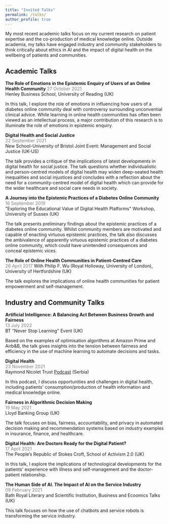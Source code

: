 ```yaml
---
title: "Invited Talks"
permalink: /talks/
author_profile: true
---
```


My most recent academic talks focus on my current research on patient expertise and the co-production of medical knowledge online. Outside academia, my talks have engaged industry and community stakeholders to think critically about ethics in AI and the impact of digital health on the wellbeing of patients and communities.  

## Academic Talks  

**The Role of Emotions in the Epistemic Enquiry of Users of an Online Health Community**
<span style="color:grey">27 October 2021</span>  
Henley Business School, University of Reading (UK)  

In this talk, I explore the role of emotions in influencing how users of a diabetes online community deal with controversy surrounding unconvential clinical advice. While learning in online health communities has often been viewed as an intellectual process, a major contribution of this research is to illuminate the role of emotions in epistemic enquiry.  

**Digital Health and Social Justice**  
<span style="color:grey">22 September 2021</span>  
New School-University of Bristol Joint Event: Management and Social Justice (UK-US)  

The talk provides a critique of the implications of latest developments in digital health for social justice. The talk questions whether individualistic and person-centred models of digital health may widen deep-seated health inequalities and social injustices and concludes with a reflection about the need for a community-centred model of digital health which can provide for the wider healthcare and social care needs in society.

**A Journey into the Epistemic Practices of a Diabetes Online Community**  
<span style="color:grey">16 September 2019</span>  
"Exploring the Educational Value of Digital Health Platforms" Workshop, University of Sussex (UK)  

The talk presents preliminary findings about the epistemic practices of a diabetes online community. Whilst community members are motivated and capable of enacting virtuous epistemic practices, the talk also discusses the ambivalence of apparently virtuous epistemic practices of a diabetes online community, which could have unintended consequences and conceal epistemic vices.  

**The Role of Online Health Communities in Patient-Centred Care**  
<span style="color:grey">26 April 2017</span>
With Philip F. Wu (Royal Holloway, University of London), University of Hertfordshire (UK)  

The talk explores the implications of online health communities for patient empowerment and self-management.  

## Industry and Community Talks  

**Artificial Intelligence: A Balancing Act Between Business Growth and Fairness**  
<span style="color:grey">13 July 2022</span>  
BT "Never Stop Learning" Event (UK)  

Based on the examples of optimisation algorithms at Amazon Prime and Airb&B, the talk gives insights into the tension between fairness and efficiency in the use of machine learning to automate decisions and tasks.

**Digital Health**  
<span style="color:grey">23 November 2021</span>  
Raymond Nicolet Trust [Podcast](https://www.youtube.com/watch?v=bTqXZvDHd3A) (Serbia)  

In this podcast, I discuss opportunities and challenges in digital health, including patients' consumption/production of health information and medical knowledge online. 

**Fairness in Algorithmic Decision Making**  
<span style="color:grey">19 May 2021</span>  
Lloyd Banking Group (UK)  

The talk focuses on bias, fairness, accountability, and privacy in automated decision making and recommendation systems based on industry examples in insurance, finance, and healthcare.  

**Digital Health: Are Doctors Ready for the Digital Patient?**  
<span style="color:grey">17 April 2021</span>  
The People’s Republic of Stokes Croft, School of Activism 2.0 (UK)  

In this talk, I explore the implications of technological developments for the patients' experience with illness and self-management and the doctor-patient relationship.  

**The Human Side of AI. The Impact of AI on the Service Industry**  
<span style="color:grey">09 February 2021</span>  
Bath Royal Literary and Scientific Institution, Business and Ecoomics Talks (UK)  

This talk focuses on how the use of chatbots and service robots is transforming the service industry.  



